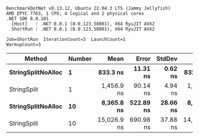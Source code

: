 ```

BenchmarkDotNet v0.13.12, Ubuntu 22.04.3 LTS (Jammy Jellyfish)
AMD EPYC 7763, 1 CPU, 4 logical and 2 physical cores
.NET SDK 8.0.101
  [Host]   : .NET 8.0.1 (8.0.123.58001), X64 RyuJIT AVX2
  ShortRun : .NET 8.0.1 (8.0.123.58001), X64 RyuJIT AVX2

Job=ShortRun  IterationCount=3  LaunchCount=1  
WarmupCount=3  

```
| Method             | Number | Mean        | Error     | StdDev   | Min         | Max         | Gen0   | Allocated |
|------------------- |------- |------------:|----------:|---------:|------------:|------------:|-------:|----------:|
| **StringSplitNoAlloc** | **1**      |    **833.3 ns** |  **11.31 ns** |  **0.62 ns** |    **832.7 ns** |    **833.9 ns** |      **-** |         **-** |
| StringSplit        | 1      |  1,456.9 ns |  90.14 ns |  4.94 ns |  1,451.6 ns |  1,461.4 ns | 0.0381 |    3208 B |
| **StringSplitNoAlloc** | **10**     |  **8,365.8 ns** | **522.89 ns** | **28.66 ns** |  **8,346.5 ns** |  **8,398.7 ns** |      **-** |         **-** |
| StringSplit        | 10     | 15,026.9 ns | 690.98 ns | 37.88 ns | 14,987.1 ns | 15,062.5 ns | 0.3815 |   32080 B |
